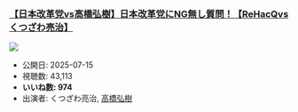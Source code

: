 ### [【日本改革党vs高橋弘樹】日本改革党にNG無し質問！【ReHacQvsくつざわ亮治】](https://www.youtube.com/watch?v=At1SrtO-iC8)
[![](https://img.youtube.com/vi/At1SrtO-iC8/sddefault.jpg)](https://www.youtube.com/watch?v=At1SrtO-iC8)
-   公開日: 2025-07-15
-   視聴数: 43,113
-   **いいね数: 974**
-   出演者: くつざわ亮治, [高橋弘樹](/rehacq_fan/people/高橋弘樹 "wikilink")
